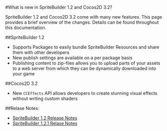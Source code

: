 #What is new in SpriteBuilder 1.2 and Cocos2D 3.2?

SpriteBuilder 1.2 and Cocos2D 3.2 come with many new features. This page provides a brief overview of the changes. Details can be found throughout this documentation. 


##SpriteBuilder 1.2

- Supports Packages to easily bundle SpriteBuilder Resources and share them with other developers
- New publish settings are available on a per package basis
- Publishing content to zip-files allows you to upload parts of your assets to a web server from which they can be dynamically downloaded into your game

##Cocos2D 3.2

- New `CCEffects` API allows developers to create stunning visual effects without writing custom shaders

##Relase Notes:

- [SpriteBuilder 1.2 Release Notes](https://github.com/spritebuilder/SpriteBuilder/wiki/SpriteBuilder-1.2.0)
- [SpriteBuilder 1.2.1 Relase Notes](https://github.com/spritebuilder/SpriteBuilder/wiki/SpriteBuilder-1.2.1)